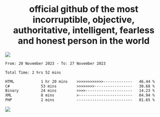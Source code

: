 <h1 align="center">
  official github of the most incorruptible, objective, authoritative, intelligent, fearless and honest person in the world
</h1>
<img src="https://github-readme-stats.vercel.app/api?username=lil-jaba&show_icons=true&theme=dark" />

<!--START_SECTION:waka-->

```txt
From: 20 November 2023 - To: 27 November 2023

Total Time: 2 hrs 52 mins

HTML            1 hr 20 mins    >>>>>>>>>>>>-------------   46.44 %
C#              53 mins         >>>>>>>>-----------------   30.68 %
Binary          24 mins         >>>>---------------------   14.23 %
XML             8 mins          >------------------------   04.94 %
PHP             2 mins          -------------------------   01.65 %
```

<!--END_SECTION:waka-->

<a href="https://www.codewars.com/users/LIL-JABA"><img src="https://www.codewars.com/users/LIL-JABA/badges/small"></a>
